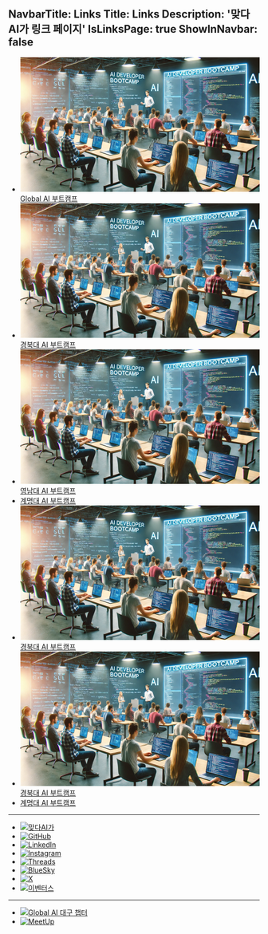 NavbarTitle: Links
Title: Links
Description: '맞다AI가 링크 페이지'
IsLinksPage: true
ShowInNavbar: false
---

- [![Global AI 부트캠프](../images/posts/2025/02/gyeongbuk-ai-developer-bootcamp-00.png)](https://matdaaiga.kr/)<br>
  [Global AI 부트캠프](https://matdaaiga.kr/)
- [![경북대 AI 부트캠프](../images/posts/2025/02/gyeongbuk-ai-developer-bootcamp-00.png)](https://matdaaiga.kr/)<br>
  [경북대 AI 부트캠프](https://matdaaiga.kr/)
- [![영남대 AI 부트캠프](../images/posts/2025/02/gyeongbuk-ai-developer-bootcamp-00.png)](https://matdaaiga.kr/)<br>
  [영남대 AI 부트캠프](https://matdaaiga.kr/)
- [계명대 AI 부트캠프](https://matdaaiga.kr/)
- [![경북대 AI 부트캠프](../images/posts/2025/02/gyeongbuk-ai-developer-bootcamp-00.png)](https://matdaaiga.kr/)<br>
  [경북대 AI 부트캠프](https://matdaaiga.kr/)
- [![경북대 AI 부트캠프](../images/posts/2025/02/gyeongbuk-ai-developer-bootcamp-00.png)](https://matdaaiga.kr/)<br>
  [경북대 AI 부트캠프](https://matdaaiga.kr/)
- [계명대 AI 부트캠프](https://matdaaiga.kr/)

---

- [<img height="32" width="32" src="/icons/matdaaiga.svg" alt="맞다AI가" />](https://matdaaiga.kr)
- [<img height="32" width="32" src="https://cdn.simpleicons.org/github" alt="GitHub" />](https://github.com/matdaaiga-kr)
- [<img height="32" width="32" src="/icons/linkedin.svg" alt="LinkedIn" />](https://linkedin.com/company/matdaaiga)
- [<img height="32" width="32" src="https://cdn.simpleicons.org/instagram" alt="Instagram" />](https://instagram.com/matdaaiga)
- [<img height="32" width="32" src="https://cdn.simpleicons.org/threads" alt="Threads" />](https://threads.net/@matdaaiga)
- [<img height="32" width="32" src="https://cdn.simpleicons.org/bluesky" alt="BlueSky" />](https://bsky.app/profile/matdaaiga.kr)
- [<img height="32" width="32" src="https://cdn.simpleicons.org/x" alt="X" />](https://x.com/matdaaiga)
- [<img height="32" width="32" src="/icons/eventus.png" alt="이벤터스" />](https://event-us.kr/matdaaiga/event)

---

- [<img height="32" src="/icons/globalai.svg" alt="Global AI 대구 챕터" />](https://globalai.community/chapters/daegu)
- [<img height="32" width="32" src="https://cdn.simpleicons.org/meetup" alt="MeetUp" />](https://www.meetup.com/global-ai-daegu)
